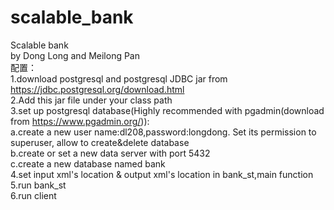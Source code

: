 # scalable_bank

Scalable bank<br />
by Dong Long and Meilong Pan<br />
配置：<br />
1.download postgresql and postgresql JDBC jar from https://jdbc.postgresql.org/download.html<br />
2.Add this jar file under your class path<br />
3.set up postgresql database(Highly recommended with pgadmin(download from https://www.pgadmin.org/)):<br />
  a.create a new user name:dl208,password:longdong. Set its permission to superuser, allow to create&delete database<br />
  b.create or set a new data server with port 5432<br />
  c.create a new database named bank<br />
4.set input xml's location & output xml's location in bank_st,main function<br />
5.run bank_st<br />
6.run client<br />
